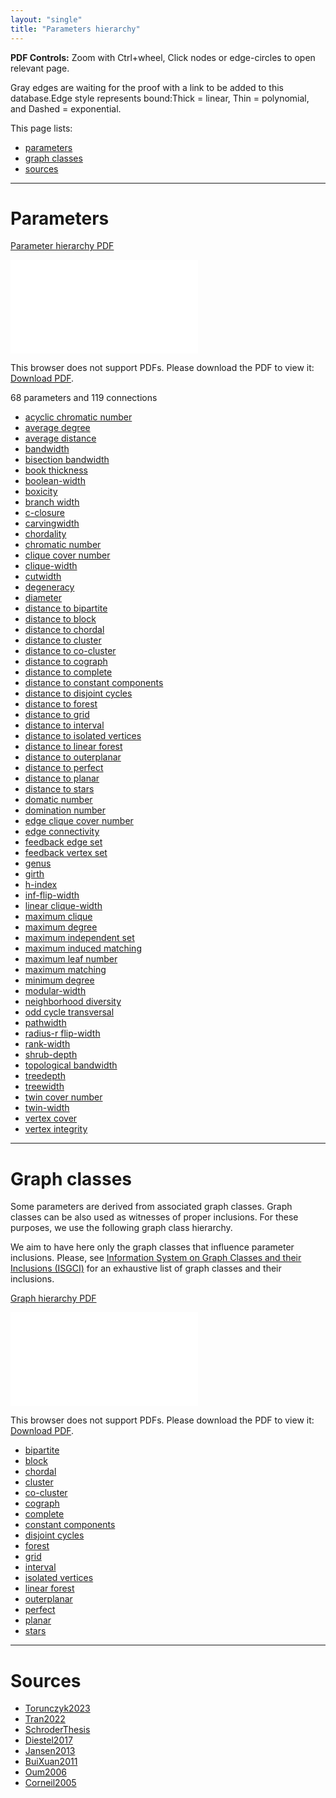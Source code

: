 ```yaml
---
layout: "single"
title: "Parameters hierarchy"
---
```

<!--this is a generated file-->

**PDF Controls:**
Zoom with Ctrl+wheel, Click nodes or edge-circles to open relevant page.

Gray edges are waiting for the proof with a link to be added to this database.Edge style represents bound:Thick = linear, Thin = polynomial, and Dashed = exponential.

This page lists:
* [parameters](#parameters)
* [graph classes](#graph-classes)
* [sources](#sources)


---
# Parameters

[Parameter hierarchy PDF](parameters.pdf)

<object data="parameters.pdf" type="application/pdf" width="100%" height="480px"><embed src="parameters.pdf"><p>This browser does not support PDFs. Please download the PDF to view it: <a href="parameters.pdf">Download PDF</a>.</p></embed></object>


68 parameters and 119 connections
* [acyclic chromatic number](QoA8jA)
* [average degree](X7CxTe)
* [average distance](GPmPOT)
* [bandwidth](aP5a38)
* [bisection bandwidth](wUdmUb)
* [book thickness](pKMM6O)
* [boolean-width](XPNgY0)
* [boxicity](j1rrOV)
* [branch width](W0Iwpj)
* [c-closure](ou9VU1)
* [carvingwidth](dS6OgO)
* [chordality](fTqo40)
* [chromatic number](MB1Sr1)
* [clique cover number](VomShB)
* [clique-width](U3jPaT)
* [cutwidth](TLx1pz)
* [degeneracy](m2q96O)
* [diameter](QF9fW9)
* [distance to bipartite](cLHJkW_dist)
* [distance to block](QrxQsH_dist)
* [distance to chordal](Cv1PaJ_dist)
* [distance to cluster](WAU7vf_dist)
* [distance to co-cluster](7HR4uV_dist)
* [distance to cograph](9Qd0Mx_dist)
* [distance to complete](WAU7vf_connected_dist)
* [distance to constant components](FJ8gmU_dist)
* [distance to disjoint cycles](AGnF5Z_dist)
* [distance to forest](JngPPm_dist)
* [distance to grid](lfYXuK_dist)
* [distance to interval](p5skoj_dist)
* [distance to isolated vertices](LsiBbX_dist)
* [distance to linear forest](skQuFN_dist)
* [distance to outerplanar](0oCyaG_dist)
* [distance to perfect](RmssrZ_dist)
* [distance to planar](loZ5LD_dist)
* [distance to stars](10JR3F_dist)
* [domatic number](KRV6tI)
* [domination number](Gq0onN)
* [edge clique cover number](nYQDv6)
* [edge connectivity](W3n2Jv)
* [feedback edge set](HTk9PZ)
* [feedback vertex set](GNOiyB)
* [genus](gbaHdw)
* [girth](AxyLAU)
* [h-index](gKbGUa)
* [inf-flip-width](gNhjIg)
* [linear clique-width](XQgWgv)
* [maximum clique](zYkYWx)
* [maximum degree](UyQ5yM)
* [maximum independent set](mHtXUU)
* [maximum induced matching](wpeKEI)
* [maximum leaf number](BN92vX)
* [maximum matching](veU7Jf)
* [minimum degree](NCg08F)
* [modular-width](4bj71L)
* [neighborhood diversity](vMs3RS)
* [odd cycle transversal](gKMCdj)
* [pathwidth](nQhAoF)
* [radius-r flip-width](nMKJBg)
* [rank-width](IMmY3n)
* [shrub-depth](mOq1g7)
* [topological bandwidth](SnA7Eq)
* [treedepth](KEP2qM)
* [treewidth](IcKqSn)
* [twin cover number](MUnHA0)
* [twin-width](VipBQc)
* [vertex cover](4lp9Yj)
* [vertex integrity](KVhJFB)


---
# Graph classes

Some parameters are derived from associated graph classes.
Graph classes can be also used as witnesses of proper inclusions.
For these purposes, we use the following graph class hierarchy.

We aim to have here only the graph classes that influence parameter inclusions.
Please, see [Information System on Graph Classes and their Inclusions (ISGCI)](https://www.graphclasses.org/) for an exhaustive list of graph classes and their inclusions.

[Graph hierarchy PDF](graphs.pdf)

<object data="graphs.pdf" type="application/pdf" width="100%" height="420px"><embed src="graphs.pdf"><p>This browser does not support PDFs. Please download the PDF to view it: <a href="graphs.pdf">Download PDF</a>.</p></embed></object>


* [bipartite](cLHJkW)
* [block](QrxQsH)
* [chordal](Cv1PaJ)
* [cluster](WAU7vf)
* [co-cluster](7HR4uV)
* [cograph](9Qd0Mx)
* [complete](WAU7vf_connected)
* [constant components](FJ8gmU)
* [disjoint cycles](AGnF5Z)
* [forest](JngPPm)
* [grid](lfYXuK)
* [interval](p5skoj)
* [isolated vertices](LsiBbX)
* [linear forest](skQuFN)
* [outerplanar](0oCyaG)
* [perfect](RmssrZ)
* [planar](loZ5LD)
* [stars](10JR3F)


---
# Sources

* [Torunczyk2023](KpkMZB)
* [Tran2022](uXViPE)
* [SchroderThesis](DYGiYb)
* [Diestel2017](r2Lwky)
* [Jansen2013](FLOjic)
* [BuiXuan2011](cNjhWx)
* [Oum2006](1ZTWBd)
* [Corneil2005](HCGunF)

